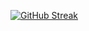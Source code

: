 [![GitHub Streak](https://streak-stats.demolab.com?user=Wanvin&theme=nordfox&border_radius=10&locale=pt_BR&date_format=j%2Fn%5B%2FY%5D)](https://git.io/streak-stats)
